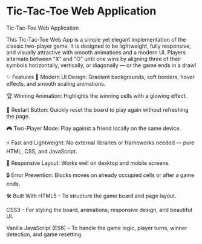 # Tic-Tac-Toe Web Application
Tic-Tac-Toe Web Application

This Tic-Tac-Toe Web App is a simple yet elegant implementation of the classic two-player game.
It is designed to be lightweight, fully responsive, and visually attractive with smooth animations and a modern UI.
Players alternate between "X" and "O" until one wins by aligning three of their symbols horizontally, vertically, or diagonally — or the game ends in a draw!

✨ Features
🎨 Modern UI Design: Gradient backgrounds, soft borders, hover effects, and smooth scaling animations.

🏆 Winning Animation: Highlights the winning cells with a glowing effect.

🔁 Restart Button: Quickly reset the board to play again without refreshing the page.

🎮 Two-Player Mode: Play against a friend locally on the same device.

⚡ Fast and Lightweight: No external libraries or frameworks needed — pure HTML, CSS, and JavaScript.

📱 Responsive Layout: Works well on desktop and mobile screens.

🔒 Error Prevention: Blocks moves on already occupied cells or after a game ends.

🛠️ Built With
HTML5 – To structure the game board and page layout.

CSS3 – For styling the board, animations, responsive design, and beautiful UI.

Vanilla JavaScript (ES6) – To handle the game logic, player turns, winner detection, and game resetting.

